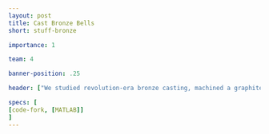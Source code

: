 ```yaml
---
layout: post
title: Cast Bronze Bells
short: stuff-bronze

importance: 1

team: 4

banner-position: .25

header: ["We studied revolution-era bronze casting, machined a graphite mold, and cast our own bronze bells.", 'We tried to understand why the process of bellfounding has remained essentially unchanged for hundreds of years by comparing a modern method, die casting, to traditional "[lost-wax](http://en.wikipedia.org/wiki/Lost-wax_casting)" (investment) casting. Our investment-cast bells (in the description box) turned out much better than our die-cast bells, so now we understand.']

specs: [
[code-fork, [MATLAB]]
]
---
```


